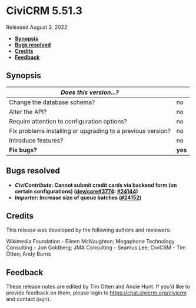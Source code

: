 # CiviCRM 5.51.3

Released August 3, 2022

- **[Synopsis](#synopsis)**
- **[Bugs resolved](#bugs)**
- **[Credits](#credits)**
- **[Feedback](#feedback)**

## <a name="synopsis"></a>Synopsis

| *Does this version...?*                                         |          |
| --------------------------------------------------------------- | -------- |
| Change the database schema?                                     | no       |
| Alter the API?                                                  | no       |
| Require attention to configuration options?                     | no       |
| Fix problems installing or upgrading to a previous version?     | no       |
| Introduce features?                                             | no       |
| **Fix bugs?**                                                   | **yes**  |

## <a name="bugs"></a>Bugs resolved

* **_CiviContribute_: Cannot submit credit cards via backend form (on certain configurations) ([dev/core#3774](https://lab.civicrm.org/dev/core/-/issues/3774): [#24144](https://github.com/civicrm/civicrm-core/pull/24144))**
* **_Importer_: Increase size of queue batches ([#24152](https://github.com/civicrm/civicrm-core/pull/24152))**

## <a name="credits"></a>Credits

This release was developed by the following authors and reviewers:

Wikimedia Foundation - Eileen McNaughton; Megaphone Technology Consulting - Jon Goldberg;
JMA Consulting - Seamus Lee; CiviCRM - Tim Otten; Andy Burns

## <a name="feedback"></a>Feedback

These release notes are edited by Tim Otten and Andie Hunt.  If you'd like to
provide feedback on them, please login to https://chat.civicrm.org/civicrm and
contact `@agh1`.
